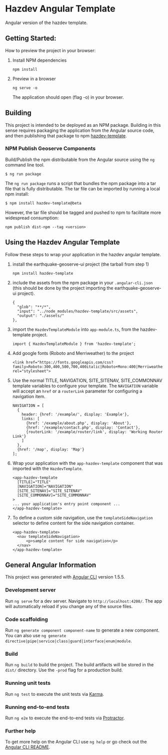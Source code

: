 # Hazdev Angular Template
Angular version of the hazdev template.


## Getting Started:

How to preview the project in your browser:

1. Install NPM dependencies
    ```
    npm install
    ```

1. Preview in a browser
    ```
    ng serve -o
    ```
    The application should open (flag -o) in your browser.


## Building

This project is intended to be deployed as an NPM package. Building in this
sense requires packaging the application from the Angular source code, and
then publishing that package to npm [hazdev-template](https://www.npmjs.com/package/hazdev-template).

### NPM Publish Geoserve Components

Build/Publish the npm distributable from the Angular source using the `ng` command line
tool.

```
$ ng run package
```

The `ng run package` runs a script that bundles the npm package into a tar file that is fully distributable. The tar file can be imported by running a local npm install:

```
$ npm install hazdev-template@beta
```

However, the tar file should be tagged and pushed to npm to facilitate more widespread consumption:
```
npm publish dist-npm --tag <version>
```


## Using the Hazdev Angular Template

Follow these steps to wrap your application in the hazdev angular template. 

1. install the earthquake-geoserve-ui project (the tarball from step 1)
    ```
    npm install hazdev-template
    ```
1. include the assets from the npm package in your `.angular-cli.json` (this should be done by the project importing the earthquake-geoserve-ui project).
    ```
    {
      "glob": "**/*",
      "input": "../node_modules/hazdev-template/src/assets",
      "output": "./assets/"
    },
    ```
1. import the `HazdevTemplateModule` into `app-module.ts`, from the hazdev-template project.
    ```
    import { HazdevTemplateModule } from 'hazdev-template';
    ```
1. Add google fonts (Roboto and Merriweather) to the project
    ```
    <link href="https://fonts.googleapis.com/css?family=Roboto:300,400,500,700,400italic|Roboto+Mono:400|Merriweather:400,400italic,700|Material+Icons" rel="stylesheet">
    ```
1. Use the normal TITLE, NAVIGATION, SITE_SITENAV, SITE_COMMONNAV template variables to configure your template. The `NAVIGATION` variable will accept an `href` or a `routerLink` parameter for configuring a navigation item. 
    ```
    NAVIGATION = [
      {
        header: {href: '/example/', display: 'Example'},
        links: [
          {href: '/example/about.php', display: 'About'},
          {href: '/example/contact.php', display: 'Contact'},
          {routerLink: '/example/router/link', display: 'Working Router Link'}
        ]
      },
      {href: '/map', display: 'Map'}
    ];
    ```
1. Wrap your application with the `app-hazdev-template` component that was imported with the `HazdevTemplate`.
    ```
    <app-hazdev-template
      [TITLE]="TITLE"
      [NAVIGATION]="NAVIGATION"
      [SITE_SITENAV]="SITE_SITENAV"
      [SITE_COMMONNAV]="SITE_COMMONNAV"
    >
    ... your application's entry point component ...
    </app-hazdev-template>
    ```
1. To define a custom side navigation, use the `templateSideNavigation` selector to define content for the side navigation container.
    ```
    <app-hazdev-template>
      <nav templateSideNavigation>
          <p>sample content for side navigation</p>
      </nav>
    </app-hazdev-template>
    ```



## General Angular Information

This project was generated with [Angular CLI](https://github.com/angular/angular-cli) version 1.5.5.

### Development server

Run `ng serve` for a dev server. Navigate to `http://localhost:4200/`. The app will automatically reload if you change any of the source files.

### Code scaffolding

Run `ng generate component component-name` to generate a new component. You can also use `ng generate directive|pipe|service|class|guard|interface|enum|module`.

### Build

Run `ng build` to build the project. The build artifacts will be stored in the `dist/` directory. Use the `-prod` flag for a production build.

### Running unit tests

Run `ng test` to execute the unit tests via [Karma](https://karma-runner.github.io).

### Running end-to-end tests

Run `ng e2e` to execute the end-to-end tests via [Protractor](http://www.protractortest.org/).

### Further help

To get more help on the Angular CLI use `ng help` or go check out the [Angular CLI README](https://github.com/angular/angular-cli/blob/master/README.md).
